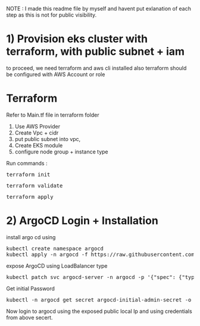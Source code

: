 NOTE : I made this readme file by myself and havent put exlanation of each step as this is not for public visibility.

# 1) Provision eks cluster with terraform, with public subnet + iam
to proceed, we need terraform and aws cli installed also terraform should be configured with AWS Account or role
# Terraform

Refer to Main.tf file in terraform folder

1) Use AWS Provider
2) Create Vpc + cidr 
3) put public subnet into vpc,
4) Create EKS module
5) configure node group + instance type

Run commands : 

<pre>terraform init</pre>
<pre>terraform validate</pre>
<pre>terraform apply</pre>

# 2) ArgoCD Login + Installation
install argo cd using 
<pre>kubectl create namespace argocd
kubectl apply -n argocd -f https://raw.githubusercontent.com/argoproj/argo-cd/stable/manifests/install.yaml</pre>

expose ArgoCD using LoadBalancer type
<pre>kubectl patch svc argocd-server -n argocd -p '{"spec": {"type": "LoadBalancer"}}'</pre>

Get initial Password 
<pre>kubectl -n argocd get secret argocd-initial-admin-secret -o jsonpath="{.data.password}" | base64 -d</pre>

Now login to argocd using the exposed public local Ip and using credentials from above secert.


